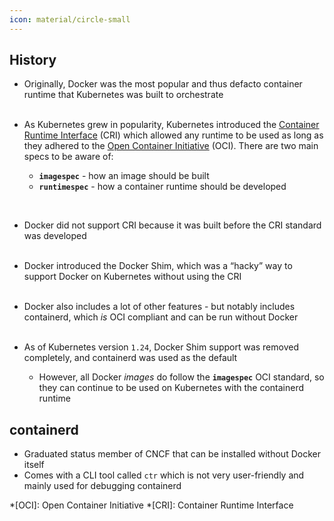 ```yaml
---
icon: material/circle-small
---
```


## History

- Originally, Docker was the most popular and thus defacto container runtime that Kubernetes was built to orchestrate
<br><br>

- As Kubernetes grew in popularity, Kubernetes introduced the [Container Runtime Interface](https://kubernetes.io/docs/concepts/architecture/cri/) (CRI) which allowed any runtime to be used as long as they adhered to the [Open Container Initiative](https://opencontainers.org/) (OCI). There are two main specs to be aware of: 
    - **`imagespec`** - how an image should be built
    - **`runtimespec`** - how a container runtime should be developed  
<br>

- Docker did not support CRI because it was built before the CRI standard was developed<br><br>
- Docker introduced the Docker Shim, which was a “hacky” way to support Docker on Kubernetes without using the CRI<br><br>
- Docker also includes a lot of other features - but notably includes containerd, which *is* OCI compliant and can be run without Docker<br><br>


- As of Kubernetes version `1.24`, Docker Shim support was removed completely, and containerd was used as the default
    - However, all Docker *images* do follow the **`imagespec`** OCI standard, so they can continue to be used on Kubernetes with the containerd runtime

## containerd

- Graduated status member of CNCF that can be installed without Docker itself
- Comes with a CLI tool called `ctr` which is not very user-friendly and mainly used for debugging containerd


*[OCI]: Open Container Initiative
*[CRI]: Container Runtime Interface